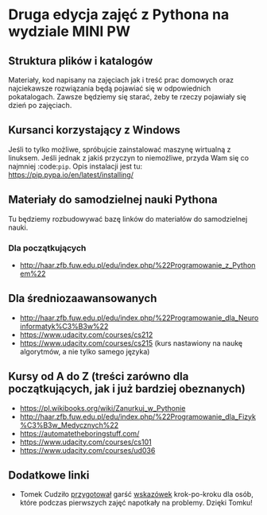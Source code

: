 # Druga edycja zajęć z Pythona na wydziale MINI PW


## Struktura plików i katalogów

Materiały, kod napisany na zajęciach jak i treść prac domowych oraz najciekawsze
rozwiązania będą pojawiać się w odpowiednich pokatalogach. Zawsze będziemy się
starać, żeby te rzeczy pojawiały się dzień po zajęciach.


## Kursanci korzystający z Windows

Jeśli to tylko możliwe, spróbujcie zainstalować maszynę wirtualną z linuksem.
Jeśli jednak z jakiś przyczyn to niemożliwe, przyda Wam się co najmniej :code:`pip`.
Opis instalacji jest tu: https://pip.pypa.io/en/latest/installing/


## Materiały do samodzielnej nauki Pythona

Tu będziemy rozbudowywać bazę linków do materiałów do samodzielnej nauki.


### Dla początkujących

* http://haar.zfb.fuw.edu.pl/edu/index.php/%22Programowanie_z_Pythonem%22


## Dla średniozaawansowanych

* http://haar.zfb.fuw.edu.pl/edu/index.php/%22Programowanie_dla_Neuroinformatyk%C3%B3w%22
* https://www.udacity.com/courses/cs212
* https://www.udacity.com/courses/cs215 (kurs nastawiony na naukę algorytmów, a nie tylko samego języka)


## Kursy od A do Z (treści zarówno dla początkujących, jak i już bardziej obeznanych)

* https://pl.wikibooks.org/wiki/Zanurkuj_w_Pythonie
* http://haar.zfb.fuw.edu.pl/edu/index.php/%22Programowanie_dla_Fizyk%C3%B3w_Medycznych%22
* https://automatetheboringstuff.com/
* https://www.udacity.com/courses/cs101
* https://www.udacity.com/courses/ud036


## Dodatkowe linki

* Tomek Cudziło [przygotował](https://www.facebook.com/events/1134229629928926/permalink/1143108485707707/?comment_id=1144249695593586)
garść [wskazówek](https://gist.github.com/tomasz/6a6da097f17f929d1954#uruchamianie-skrypt%C3%B3w) krok-po-kroku dla osób,
które podczas pierwszych zajęć napotkały na problemy. Dzięki Tomku!
